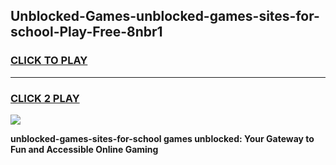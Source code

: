 
## Unblocked-Games-unblocked-games-sites-for-school-Play-Free-8nbr1
<h3>
<a href="https://premium76.site?title=unblocked-games-sites-for-school&ref=23A">CLICK TO PLAY</a></h3>
<hr>

<h3>
<a href="https://premium76.site?title=unblocked-games-sites-for-school&ref=23A">CLICK 2 PLAY</a>
  
</h3>

<a href="https://premium76.site?title=unblocked-games-sites-for-school&ref=23A"><img src="https://clearcache.store/games.png"></a>


**unblocked-games-sites-for-school games unblocked: Your Gateway to Fun and Accessible Online Gaming**

